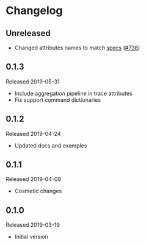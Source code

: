 # Changelog

## Unreleased
- Changed attributes names to match [specs](https://github.com/open-telemetry/opentelemetry-specification/blob/master/specification/data-semantic-conventions.md)
([#738](https://github.com/census-instrumentation/opencensus-python/pull/738))

## 0.1.3
Released 2019-05-31

- Include aggregation pipeline in trace attributes
- Fix support command dictionaries

## 0.1.2
Released 2019-04-24

- Updated docs and examples

## 0.1.1
Released 2019-04-08

- Cosmetic changes

## 0.1.0
Released 2019-03-19

- Initial version
